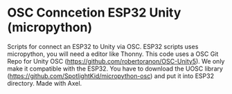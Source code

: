 # OSC Conncetion ESP32 Unity (micropython)
 Scripts for connect an ESP32 to Unity via OSC. ESP32 scripts uses micropython, you will need a editor like Thonny. This code uses a OSC Git Repo for Unity OSC (https://github.com/robertoranon/OSC-Unity5). We only make it compatible with the ESP32. You have to download the UOSC library (https://github.com/SpotlightKid/micropython-osc) and put it into ESP32 directory. Made with Axel.
